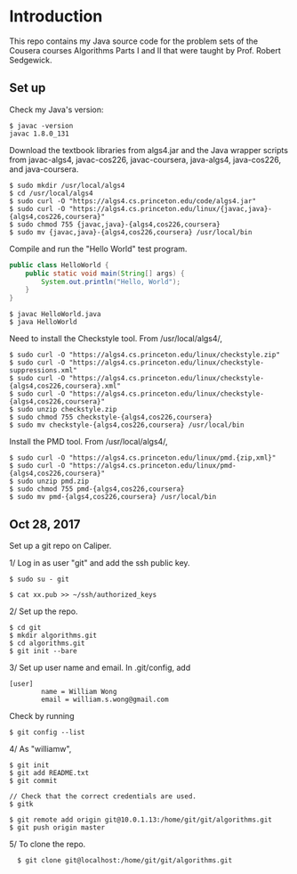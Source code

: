 
# Introduction
This repo contains my Java source code for the problem sets of the Cousera courses Algorithms Parts I and II that were taught by Prof. Robert Sedgewick.


## Set up
Check my Java's version:
```
$ javac -version
javac 1.8.0_131
```

Download the textbook libraries from algs4.jar and the Java wrapper scripts from javac-algs4, javac-cos226, javac-coursera, java-algs4, java-cos226, and java-coursera.
```
$ sudo mkdir /usr/local/algs4
$ cd /usr/local/algs4
$ sudo curl -O "https://algs4.cs.princeton.edu/code/algs4.jar"
$ sudo curl -O "https://algs4.cs.princeton.edu/linux/{javac,java}-{algs4,cos226,coursera}"
$ sudo chmod 755 {javac,java}-{algs4,cos226,coursera}
$ sudo mv {javac,java}-{algs4,cos226,coursera} /usr/local/bin
```

Compile and run the "Hello World" test program.
```java
public class HelloWorld {
    public static void main(String[] args) { 
        System.out.println("Hello, World");
    }
}
```
```
$ javac HelloWorld.java
$ java HelloWorld
```

Need to install the Checkstyle tool.
From /usr/local/algs4/,
```
$ sudo curl -O "https://algs4.cs.princeton.edu/linux/checkstyle.zip"
$ sudo curl -O "https://algs4.cs.princeton.edu/linux/checkstyle-suppressions.xml"
$ sudo curl -O "https://algs4.cs.princeton.edu/linux/checkstyle-{algs4,cos226,coursera}.xml"
$ sudo curl -O "https://algs4.cs.princeton.edu/linux/checkstyle-{algs4,cos226,coursera}"
$ sudo unzip checkstyle.zip
$ sudo chmod 755 checkstyle-{algs4,cos226,coursera}
$ sudo mv checkstyle-{algs4,cos226,coursera} /usr/local/bin
```

Install the PMD tool.
From /usr/local/algs4/,
```
$ sudo curl -O "https://algs4.cs.princeton.edu/linux/pmd.{zip,xml}"
$ sudo curl -O "https://algs4.cs.princeton.edu/linux/pmd-{algs4,cos226,coursera}"
$ sudo unzip pmd.zip
$ sudo chmod 755 pmd-{algs4,cos226,coursera}
$ sudo mv pmd-{algs4,cos226,coursera} /usr/local/bin
```


## Oct 28, 2017
Set up a git repo on Caliper.

1/ Log in as user "git" and add the ssh public key.
```
$ sudo su - git

$ cat xx.pub >> ~/ssh/authorized_keys
```

2/ Set up the repo.
```
$ cd git
$ mkdir algorithms.git
$ cd algorithms.git
$ git init --bare
```

3/ Set up user name and email.
In .git/config, add

```
[user]
        name = William Wong
        email = william.s.wong@gmail.com
```

Check by running

```
$ git config --list
```

4/ As "williamw",
```
$ git init
$ git add README.txt
$ git commit

// Check that the correct credentials are used.
$ gitk

$ git remote add origin git@10.0.1.13:/home/git/git/algorithms.git
$ git push origin master
```

5/ To clone the repo.
```
  $ git clone git@localhost:/home/git/git/algorithms.git
```
